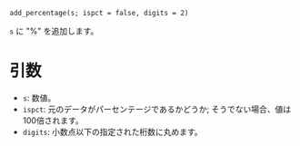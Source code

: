 ```
add_percentage(s; ispct = false, digits = 2)
```

`s` に "%" を追加します。

# 引数

  * `s`: 数値。
  * `ispct`: 元のデータがパーセンテージであるかどうか; そうでない場合、値は100倍されます。
  * `digits`: 小数点以下の指定された桁数に丸めます。
